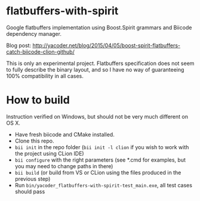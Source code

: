 # flatbuffers-with-spirit

Google flatbuffers implementation using Boost.Spirit grammars and Biicode dependency manager.

Blog post: http://yacoder.net/blog/2015/04/05/boost-spirit-flatbuffers-catch-biicode-clion-github/

This is only an experimental project. Flatbuffers specification does not seem to fully describe the binary layout, and so I have no way of guaranteeing 100% compatibility in all cases.

# How to build

Instruction verified on Windows, but should not be very much different on OS X.

- Have fresh biicode and CMake installed.
- Clone this repo.
- `bii init` in the repo folder (`bii init -l clion` if you wish to work with the project using CLion IDE)
- `bii configure` with the right parameters (see *.cmd for examples, but you may need to change paths in there)
- `bii build` (or build from VS or CLion using the files produced in the previous step)
- Run `bin/yacoder_flatbuffers-with-spirit-test_main.exe`, all test cases should pass

